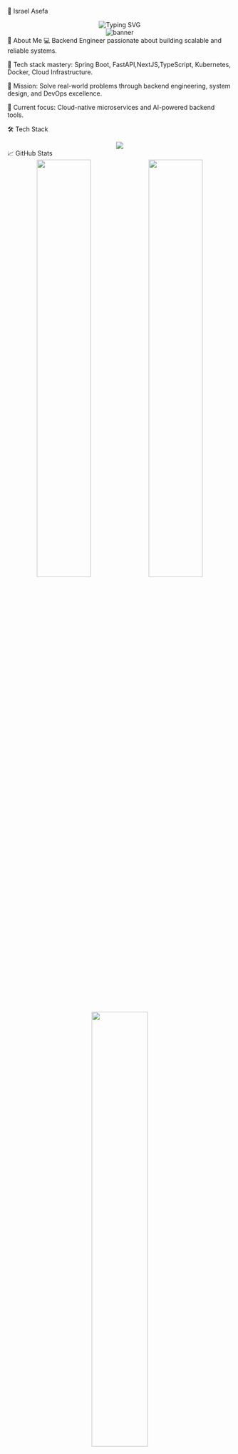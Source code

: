 🚀 Israel Asefa
<div align="center"> <img src="https://readme-typing-svg.herokuapp.com?font=Fira+Code&size=24&duration=4000&pause=500&color=00F0FF&center=true&vCenter=true&width=435&lines=Backend+Engineer;Spring+Boot+%7C+FastAPI+%7C+DevOps;Scaling+Infrastructure+%7C+Crafting+APIs" alt="Typing SVG" /> </div>
<div align="center"> <img src="https://capsule-render.vercel.app/api?type=waving&height=200&text=Israel&fontAlign=40&fontAlignY=40&color=0:1a1a2e,100:16213e&animation=twinkling&fontColor=00f0ff&desc=Backend%20Engineer%20%7C%20DevOps%20Explorer&descSize=20&descAlign=50&descAlignY=70" alt="banner" /> </div>
👾 About Me
💻 Backend Engineer passionate about building scalable and reliable systems.

🚀 Tech stack mastery: Spring Boot, FastAPI,NextJS,TypeScript, Kubernetes, Docker, Cloud Infrastructure.

🎯 Mission: Solve real-world problems through backend engineering, system design, and DevOps excellence.

🧠 Current focus: Cloud-native microservices and AI-powered backend tools.

🛠️ Tech Stack
<div align="center"> <img src="https://skillicons.dev/icons?i=spring,fastapi,docker,kubernetes,aws,postgres,redis,kafka,githubactions,typescript,nextjs,react&theme=dark" /> </div>
📈 GitHub Stats
<div align="center"> <img src="https://github-readme-stats.vercel.app/api?username=israel0x7CF&show_icons=true&theme=radical&hide_border=true" width="49%"/> <img src="https://github-readme-streak-stats.herokuapp.com?user=israel0x7CF&theme=radical&hide_border=true" width="49%"/> </div> <div align="center"> <img src="https://github-readme-stats.vercel.app/api/top-langs/?username=israel0x7CF&layout=compact&theme=radical&hide_border=true" width="50%" /> </div>
🛰️ Connect With Me
<div align="center"> <a href="https://linkedin.com/in/https://www.linkedin.com/in/israel-asefa-978529202/" target="_blank"> <img src="https://img.shields.io/badge/LinkedIn-0A66C2?style=for-the-badge&logo=linkedin&logoColor=white" /> </a>  <img src="https://img.shields.io/badge/Portfolio-141414?style=for-the-badge&logo=About.me&logoColor=white" /> </a> <a href="mailto:israel.asefa.mi1055@gmail.com"> <img src="https://img.shields.io/badge/Email-D14836?style=for-the-badge&logo=gmail&logoColor=white" /> </a> </div>
<div align="center"> <img src="https://capsule-render.vercel.app/api?type=waving&color=0:1a1a2e,100:16213e&height=120&section=footer"/> </div>
